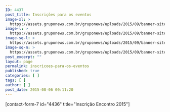```yaml
---
ID: 4437
post_title: Inscrições para os eventos
image-xl: >
  https://assets.gruponews.com.br/gruponews/uploads/2015/09/banner-site-imersao-2015-2-1920x1080.png
image-l: >
  https://assets.gruponews.com.br/gruponews/uploads/2015/09/banner-site-imersao-2015-2-1280x720.png
image-sq-l: >
  https://assets.gruponews.com.br/gruponews/uploads/2015/09/banner-site-imersao-2015-2-1280x1280.png
image-sq-m: >
  https://assets.gruponews.com.br/gruponews/uploads/2015/09/banner-site-imersao-2015-2-720x720.png
post_excerpt: ""
layout: page
permalink: inscricoes-para-os-eventos
published: true
categories: [ ]
tags: [ ]
author: [ ]
post_date: 2015-08-06 00:11:20
---
```

[contact-form-7 id="4436" title="Inscrição Encontro 2015"]
